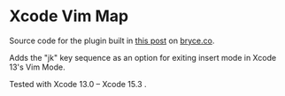 # Xcode Vim Map

Source code for the plugin built in
[this post](https://bryce.co/xcode-vim-map/) on [bryce.co](https://bryce.co/).

Adds the "jk" key sequence as an option for exiting insert mode in Xcode 13's Vim Mode.

Tested with Xcode 13.0 – Xcode 15.3 .
